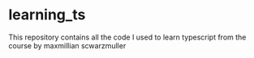 # learning_ts
This repository contains all the code I used to learn typescript from the course by maxmillian scwarzmuller 

